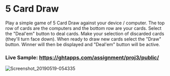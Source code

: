 <h1>5 Card Draw</h1>
<p>Play a simple game of 5 Card Draw against your device / computer. The top row of cards are the computers and the bottom row are your cards. Select the "Deal'em" button to deal cards. Make your selection of discarded cards (they'll turn face down). When ready to draw new cards select the "Draw" button. Winner will then be displayed and "Deal'em" button will be active.</p>
<p><h3>Live Sample: <a href="https://ghtapps.com/assignment/proj3/public/">https://ghtapps.com/assignment/proj3/public/</a></h3></p>

![Screenshot_20190519-054335](https://user-images.githubusercontent.com/7830915/57981127-2a006f80-79f9-11e9-9e09-d0774b2804ad.png)
